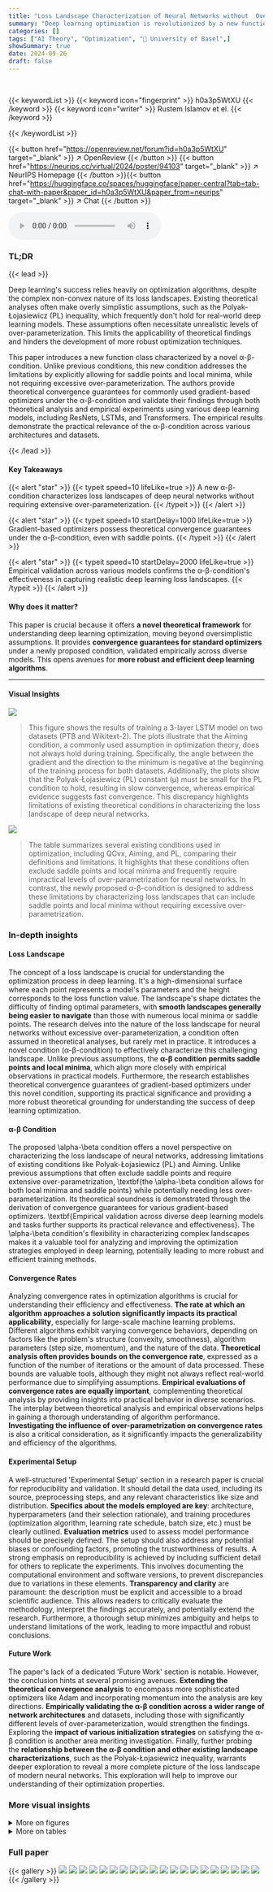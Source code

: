 ```yaml
---
title: "Loss Landscape Characterization of Neural Networks without  Over-Parametrization"
summary: "Deep learning optimization is revolutionized by a new function class, enabling convergence guarantees without over-parameterization and accommodating saddle points."
categories: []
tags: ["AI Theory", "Optimization", "🏢 University of Basel",]
showSummary: true
date: 2024-09-26
draft: false
---
```


<br>

{{< keywordList >}}
{{< keyword icon="fingerprint" >}} h0a3p5WtXU {{< /keyword >}}
{{< keyword icon="writer" >}} Rustem Islamov et el. {{< /keyword >}}
 
{{< /keywordList >}}

{{< button href="https://openreview.net/forum?id=h0a3p5WtXU" target="_blank" >}}
↗ OpenReview
{{< /button >}}
{{< button href="https://neurips.cc/virtual/2024/poster/94103" target="_blank" >}}
↗ NeurIPS Homepage
{{< /button >}}{{< button href="https://huggingface.co/spaces/huggingface/paper-central?tab=tab-chat-with-paper&paper_id=h0a3p5WtXU&paper_from=neurips" target="_blank" >}}
↗ Chat
{{< /button >}}



<audio controls>
    <source src="https://ai-paper-reviewer.com/h0a3p5WtXU/podcast.wav" type="audio/wav">
    Your browser does not support the audio element.
</audio>


### TL;DR


{{< lead >}}

Deep learning's success relies heavily on optimization algorithms, despite the complex non-convex nature of its loss landscapes.  Existing theoretical analyses often make overly simplistic assumptions, such as the Polyak-Łojasiewicz (PL) inequality, which frequently don't hold for real-world deep learning models.  These assumptions often necessitate unrealistic levels of over-parameterization. This limits the applicability of theoretical findings and hinders the development of more robust optimization techniques. 

This paper introduces a new function class characterized by a novel α-β-condition. Unlike previous conditions, this new condition addresses the limitations by explicitly allowing for saddle points and local minima, while not requiring excessive over-parameterization. The authors provide theoretical convergence guarantees for commonly used gradient-based optimizers under the α-β-condition and validate their findings through both theoretical analysis and empirical experiments using various deep learning models, including ResNets, LSTMs, and Transformers.  The empirical results demonstrate the practical relevance of the α-β-condition across various architectures and datasets.

{{< /lead >}}


#### Key Takeaways

{{< alert "star" >}}
{{< typeit speed=10 lifeLike=true >}} A new α-β-condition characterizes loss landscapes of deep neural networks without requiring extensive over-parameterization. {{< /typeit >}}
{{< /alert >}}

{{< alert "star" >}}
{{< typeit speed=10 startDelay=1000 lifeLike=true >}} Gradient-based optimizers possess theoretical convergence guarantees under the α-β-condition, even with saddle points. {{< /typeit >}}
{{< /alert >}}

{{< alert "star" >}}
{{< typeit speed=10 startDelay=2000 lifeLike=true >}} Empirical validation across various models confirms the α-β-condition's effectiveness in capturing realistic deep learning loss landscapes. {{< /typeit >}}
{{< /alert >}}

#### Why does it matter?
This paper is crucial because it offers **a novel theoretical framework** for understanding deep learning optimization, moving beyond oversimplistic assumptions.  It provides **convergence guarantees for standard optimizers** under a newly proposed condition, validated empirically across diverse models.  This opens avenues for **more robust and efficient deep learning algorithms**.

------
#### Visual Insights



![](https://ai-paper-reviewer.com/h0a3p5WtXU/figures_2_1.jpg)

> This figure shows the results of training a 3-layer LSTM model on two datasets (PTB and Wikitext-2).  The plots illustrate that the Aiming condition, a commonly used assumption in optimization theory, does not always hold during training.  Specifically, the angle between the gradient and the direction to the minimum is negative at the beginning of the training process for both datasets. Additionally, the plots show that the Polyak-Łojasiewicz (PL) constant (μ) must be small for the PL condition to hold, resulting in slow convergence, whereas empirical evidence suggests fast convergence. This discrepancy highlights limitations of existing theoretical conditions in characterizing the loss landscape of deep neural networks.





![](https://ai-paper-reviewer.com/h0a3p5WtXU/tables_1_1.jpg)

> The table summarizes several existing conditions used in optimization, including QCvx, Aiming, and PL, comparing their definitions and limitations.  It highlights that these conditions often exclude saddle points and local minima and frequently require impractical levels of over-parametrization for neural networks.  In contrast, the newly proposed α-β-condition is designed to address these limitations by characterizing loss landscapes that can include saddle points and local minima without requiring excessive over-parametrization.





### In-depth insights


#### Loss Landscape
The concept of a loss landscape is crucial for understanding the optimization process in deep learning.  It's a high-dimensional surface where each point represents a model's parameters and the height corresponds to the loss function value.  The landscape's shape dictates the difficulty of finding optimal parameters, with **smooth landscapes generally being easier to navigate** than those with numerous local minima or saddle points.  The research delves into the nature of the loss landscape for neural networks without excessive over-parameterization, a condition often assumed in theoretical analyses, but rarely met in practice. It introduces a novel condition (α-β-condition) to effectively characterize this challenging landscape. Unlike previous assumptions, the **α-β condition permits saddle points and local minima**, which align more closely with empirical observations in practical models.  Furthermore, the research establishes theoretical convergence guarantees of gradient-based optimizers under this novel condition, supporting its practical significance and providing a more robust theoretical grounding for understanding the success of deep learning optimization.

#### α-β Condition
The proposed \alpha-\beta condition offers a novel perspective on characterizing the loss landscape of neural networks, addressing limitations of existing conditions like Polyak-Łojasiewicz (PL) and Aiming.  Unlike previous assumptions that often exclude saddle points and require extensive over-parametrization, \textbf{the \alpha-\beta condition allows for both local minima and saddle points} while potentially needing less over-parameterization.  Its theoretical soundness is demonstrated through the derivation of convergence guarantees for various gradient-based optimizers.  \textbf{Empirical validation across diverse deep learning models and tasks further supports its practical relevance and effectiveness}. The \alpha-\beta condition's flexibility in characterizing complex landscapes makes it a valuable tool for analyzing and improving the optimization strategies employed in deep learning, potentially leading to more robust and efficient training methods.

#### Convergence Rates
Analyzing convergence rates in optimization algorithms is crucial for understanding their efficiency and effectiveness.  **The rate at which an algorithm approaches a solution significantly impacts its practical applicability**, especially for large-scale machine learning problems.  Different algorithms exhibit varying convergence behaviors, depending on factors like the problem's structure (convexity, smoothness), algorithm parameters (step size, momentum), and the nature of the data.  **Theoretical analysis often provides bounds on the convergence rate**, expressed as a function of the number of iterations or the amount of data processed. These bounds are valuable tools, although they might not always reflect real-world performance due to simplifying assumptions. **Empirical evaluations of convergence rates are equally important**, complementing theoretical analysis by providing insights into practical behavior in diverse scenarios. The interplay between theoretical analysis and empirical observations helps in gaining a thorough understanding of algorithm performance.  **Investigating the influence of over-parametrization on convergence rates** is also a critical consideration, as it significantly impacts the generalizability and efficiency of the algorithms.

#### Experimental Setup
A well-structured 'Experimental Setup' section in a research paper is crucial for reproducibility and validation.  It should detail the data used, including its source, preprocessing steps, and any relevant characteristics like size and distribution. **Specifics about the models employed are key**: architecture, hyperparameters (and their selection rationale), and training procedures (optimization algorithm, learning rate schedule, batch size, etc.) must be clearly outlined.  **Evaluation metrics** used to assess model performance should be precisely defined.  The setup should also address any potential biases or confounding factors, promoting the trustworthiness of results.  A strong emphasis on reproducibility is achieved by including sufficient detail for others to replicate the experiments.  This involves documenting the computational environment and software versions, to prevent discrepancies due to variations in these elements.  **Transparency and clarity** are paramount: the description must be explicit and accessible to a broad scientific audience. This allows readers to critically evaluate the methodology, interpret the findings accurately, and potentially extend the research.  Furthermore, a thorough setup minimizes ambiguity and helps to understand limitations of the work, leading to more impactful and robust conclusions.

#### Future Work
The paper's lack of a dedicated 'Future Work' section is notable.  However, the conclusion hints at several promising avenues. **Extending the theoretical convergence analysis** to encompass more sophisticated optimizers like Adam and incorporating momentum into the analysis are key directions.  **Empirically validating the α-β condition across a wider range of network architectures** and datasets, including those with significantly different levels of over-parameterization, would strengthen the findings. Exploring the **impact of various initialization strategies** on satisfying the α-β condition is another area meriting investigation. Finally, further probing the **relationship between the α-β condition and other existing landscape characterizations**, such as the Polyak-Łojasiewicz inequality, warrants deeper exploration to reveal a more complete picture of the loss landscape of modern neural networks.  This exploration will help to improve our understanding of their optimization properties.


### More visual insights

<details>
<summary>More on figures
</summary>


![](https://ai-paper-reviewer.com/h0a3p5WtXU/figures_2_2.jpg)

> This figure shows the training process of a half-space learning problem using SGD. It contains four subfigures that illustrate various aspects of the optimization process.  The 'Angle' refers to the angle between the gradient and the direction to the minimizer (∠(∇f(xk), xk − xK)). The plots showcase the angle over iterations, the full loss, the gradient norm, and the evolution of the angle over time. The half-space learning problem is known to have saddle points, and the figure seems to demonstrate the behavior of the optimizer in navigating this complex loss landscape.


![](https://ai-paper-reviewer.com/h0a3p5WtXU/figures_5_1.jpg)

> This figure shows the loss landscape of three example functions that satisfy the α-β condition, illustrating that the α-β condition can capture functions with an unbounded set of minimizers, saddle points, and local minima, unlike other conditions like PL and Aiming.


![](https://ai-paper-reviewer.com/h0a3p5WtXU/figures_7_1.jpg)

> The figure shows the α-β-condition during the training of a 3-layer MLP model on the Fashion-MNIST dataset. The size of the second layer is varied to investigate the effect of over-parametrization on the α-β-condition. The plots show the minimum value of T(x<sub>k</sub>) across all runs and iterations for given pairs of (α, β). The results show that the minimum possible values of α and β increase from small sizes to medium sizes and then decrease as the model becomes more over-parametrized.


![](https://ai-paper-reviewer.com/h0a3p5WtXU/figures_8_1.jpg)

> This figure displays the values of α and β parameters obtained during the training of a Convolutional Neural Network (CNN) model on the CIFAR-10 dataset.  The x-axis represents the number of convolutions in the second layer of the CNN. The y-axis shows the minimum values of α and β parameters obtained across all runs and iterations during training, where these parameters satisfy the α-β-condition (a newly proposed condition in the paper) with α > β.  The different subplots correspond to different numbers of convolutions, illustrating the relationship between model over-parameterization (as indicated by increasing convolution count) and the values of the α and β parameters required to satisfy the α-β-condition.


![](https://ai-paper-reviewer.com/h0a3p5WtXU/figures_8_2.jpg)

> This figure displays the results of an experiment evaluating the α-β-condition on the training of a Resnet9 model using the CIFAR100 dataset.  The experiment varied the batch size during training. The plot shows the minimum value of the expression T(x) = (∇fik (xk), xk – xK) – α(fik (xk) – fik (xK)) – β fik (xk) across all runs and iterations for each pair of α and β values.  The value of f* is assumed to be 0.  This illustrates how the α-β-condition holds under different batch sizes in this setting.


![](https://ai-paper-reviewer.com/h0a3p5WtXU/figures_9_1.jpg)

> This figure displays the results of applying the α-β-condition to several large language models and other deep learning models during training.  It shows how the angle between the gradient and the projection onto the set of minimizers varies across different models. The heatmaps illustrate the minimum values of α and β that satisfy the α-β-condition for each model across multiple training runs and iterations.  The results demonstrate the applicability of the α-β-condition to a diverse range of architectures and problem settings.


![](https://ai-paper-reviewer.com/h0a3p5WtXU/figures_18_1.jpg)

> This figure shows the result of training a 3-layer LSTM model on PTB and Wikitext-2 datasets. It demonstrates that the widely recognized Polyak-Łojasiewicz (PL) inequality, often used to guarantee convergence in optimization, is not always satisfied in practice. The plots show that the possible values for the PL constant μ are very small (around 10^-9 to 10^-7), which implies slow convergence according to theoretical analysis. This contrasts with the observed fast convergence in practice. The figure visualizes the inadequacy of PL inequality for characterizing the loss landscape of deep neural networks without significant over-parametrization, motivating the need for the new α-β-condition proposed in the paper.


![](https://ai-paper-reviewer.com/h0a3p5WtXU/figures_36_1.jpg)

> This figure shows the results of training a model on a half-space learning problem using SGD.  It displays multiple plots illustrating various aspects of the training process. The plot labeled 'Angle' shows the angle between the gradient and the direction to the minimizer. This angle should be positive if the 'Aiming' condition (a known condition used for convergence analysis) holds, and the figure shows how it does not always hold.  The plot labeled 'Full Loss' shows the loss function, highlighting how it is decreasing as training progresses. The 'Gradient Norm' plot shows the norm of the gradient, which indicates the magnitude of changes in the loss function. The plot labeled 'min T(xk)' shows the minimum value of a particular function T(xk), which is a measure relevant to the newly introduced α-β condition proposed in the paper. The figure demonstrates that while the Aiming condition doesn't always hold, the α-β condition, proposed in the study, does provide a better characterization of the optimization landscape.


![](https://ai-paper-reviewer.com/h0a3p5WtXU/figures_37_1.jpg)

> The figure shows the training process of a 3-layer LSTM model on two datasets: Penn Treebank (PTB) and WikiText-2.  It visualizes how the Aiming condition (a measure of gradient alignment with the direction to the minimizer) and the Polyak-Łojasiewicz (PL) condition (a measure of the relationship between gradient norm and function value) behave during training.  The plots include the Aiming coefficient, full loss, stochastic loss, and the PL constant.  The goal is to show whether the Aiming and PL conditions, commonly used to analyze optimization algorithms, hold throughout the training process in these models. Note that the term 'Angle' refers to the angle ∠(∇f(xk), xk – xK).


![](https://ai-paper-reviewer.com/h0a3p5WtXU/figures_37_2.jpg)

> This figure shows the values of α and β parameters of the α-β condition during the training process of a 3-layer MLP model on the Fashion-MNIST dataset. The x-axis represents α, the y-axis represents β, and different subfigures show results for different sizes of the second layer (32, 128, 512, 1024, 2048, 4096). The color intensity represents the minimum value of T(xk) across all iterations and runs, where T(xk) is a function of the gradient and the distance to the minimizer, α and β.  The figure aims to illustrate how the α-β condition parameters change during the training, and how these changes are related to the over-parameterization of the model.


![](https://ai-paper-reviewer.com/h0a3p5WtXU/figures_38_1.jpg)

> The figure shows the values of α and β parameters for the α-β-condition during the training of a 3-layer MLP model on the Fashion-MNIST dataset. The size of the second layer is varied to investigate the effect of over-parameterization. The plot shows that minimum possible values of α and β increase from small size to medium, and then tend to decrease again as the model becomes more over-parametrized. This observation leads to the fact that the neighborhood of convergence O(βσnt) of SGD eventually becomes smaller with the size of the model.


![](https://ai-paper-reviewer.com/h0a3p5WtXU/figures_38_2.jpg)

> This figure shows the values of α and β parameters obtained during the training of a 3-layer Multilayer Perceptron (MLP) model on the Fashion-MNIST dataset. The size of the second layer was varied to investigate the effect of over-parameterization on the α-β condition. The plot shows how the minimum possible values of α and β change with the size of the second layer.  It suggests that the minimum values increase initially with size, but start decreasing as the model becomes over-parametrized, leading to smaller neighborhood size O(βσint).


![](https://ai-paper-reviewer.com/h0a3p5WtXU/figures_39_1.jpg)

> The figure shows the training curves of stochastic loss for a 3-layer MLP model trained on the Fashion-MNIST dataset. The x-axis represents the training epoch, and the y-axis represents the stochastic loss. Multiple lines are shown, each corresponding to a different size of the second layer of the MLP model.  The goal is to observe how the loss changes depending on the model's width to investigate the effect of over-parameterization on the α-β condition.


![](https://ai-paper-reviewer.com/h0a3p5WtXU/figures_39_2.jpg)

> The figure shows the training curves of ResNet9 model trained on CIFAR100 dataset with different batch sizes (64, 128, 256, and 512).  Each curve represents the stochastic loss over epochs. The aim is to illustrate how the minimum value of the stochastic loss changes with the batch size. It shows that the minimum stochastic loss increases with the batch size, which indicates that the model is further from being over-parameterized as the batch size increases.


![](https://ai-paper-reviewer.com/h0a3p5WtXU/figures_40_1.jpg)

> The figure shows the values of α and β parameters during the training process of a 3-layer Multilayer Perceptron (MLP) model on the Fashion-MNIST dataset. The x-axis represents the size of the second layer, while the y-axis displays the minimum values of α and β that satisfy the α-β condition, which is a novel condition proposed in the paper. The results suggest a relationship between the model's over-parametrization (second layer size) and the minimum α and β values that satisfy the α-β condition. The minimum possible values of α and β first increase with the second layer size (indicating a more complex landscape) but then begin to decrease as the model becomes more over-parameterized, suggesting that a simpler loss landscape is observed with significant over-parametrization.


![](https://ai-paper-reviewer.com/h0a3p5WtXU/figures_40_2.jpg)

> This figure displays the results of an experiment assessing the α-β condition during the training of a 3-layer Multilayer Perceptron (MLP) model on the Fashion-MNIST dataset.  The experiment varies the size of the second layer of the MLP to investigate the impact of over-parameterization on the α-β condition. The plot shows the minimum value of the expression T(xk) = (∇fik (xk), xk – xK) – a(fik (xk) – fik (xK)) – ẞfik (xk) across all runs and iterations, for given values of α and β. The minimum is taken to check if the α-β condition holds at any point during training.  The results are shown for different sizes of the second layer (32, 128, 2048, and 4096), providing insights into how the α-β condition is affected by over-parameterization.


![](https://ai-paper-reviewer.com/h0a3p5WtXU/figures_41_1.jpg)

> The figure shows the training curves of several large models from the AlgoPerf benchmark.  Each subfigure displays the stochastic loss over training iterations for a specific model and dataset, with multiple runs shown for each model to illustrate variability.  This provides empirical evidence for the α-β-condition.


![](https://ai-paper-reviewer.com/h0a3p5WtXU/figures_41_2.jpg)

> This figure shows the training statistics for Pythia language models with different sizes (70M and 160M) trained on the SlimPajama dataset. The plots show stochastic loss and perplexity for three different runs, visualizing the training progress and stability.


</details>




<details>
<summary>More on tables
</summary>


![](https://ai-paper-reviewer.com/h0a3p5WtXU/tables_6_1.jpg)
> This table summarizes several existing conditions used in optimization, including QCvx, Aiming, PL, and the newly proposed α-β-condition.  It compares their definitions, limitations, and how they relate to the loss landscape of neural networks. The α-β-condition is highlighted for its ability to handle saddle points and local minima without requiring extensive over-parametrization, a major limitation of other methods.

![](https://ai-paper-reviewer.com/h0a3p5WtXU/tables_39_1.jpg)
> This table shows how the non-vanishing term βσ<sub>int</sub> in the convergence rate changes depending on the model's width, depth, and batch size.  It summarizes empirical observations regarding the impact of model architecture choices on the convergence guarantees derived using the α-β-condition.  The symbol √ indicates a decrease in the term, while <sup>2</sup> indicates an increase.

</details>




### Full paper

{{< gallery >}}
<img src="https://ai-paper-reviewer.com/h0a3p5WtXU/1.png" class="grid-w50 md:grid-w33 xl:grid-w25" />
<img src="https://ai-paper-reviewer.com/h0a3p5WtXU/2.png" class="grid-w50 md:grid-w33 xl:grid-w25" />
<img src="https://ai-paper-reviewer.com/h0a3p5WtXU/3.png" class="grid-w50 md:grid-w33 xl:grid-w25" />
<img src="https://ai-paper-reviewer.com/h0a3p5WtXU/4.png" class="grid-w50 md:grid-w33 xl:grid-w25" />
<img src="https://ai-paper-reviewer.com/h0a3p5WtXU/5.png" class="grid-w50 md:grid-w33 xl:grid-w25" />
<img src="https://ai-paper-reviewer.com/h0a3p5WtXU/6.png" class="grid-w50 md:grid-w33 xl:grid-w25" />
<img src="https://ai-paper-reviewer.com/h0a3p5WtXU/7.png" class="grid-w50 md:grid-w33 xl:grid-w25" />
<img src="https://ai-paper-reviewer.com/h0a3p5WtXU/8.png" class="grid-w50 md:grid-w33 xl:grid-w25" />
<img src="https://ai-paper-reviewer.com/h0a3p5WtXU/9.png" class="grid-w50 md:grid-w33 xl:grid-w25" />
<img src="https://ai-paper-reviewer.com/h0a3p5WtXU/10.png" class="grid-w50 md:grid-w33 xl:grid-w25" />
<img src="https://ai-paper-reviewer.com/h0a3p5WtXU/11.png" class="grid-w50 md:grid-w33 xl:grid-w25" />
<img src="https://ai-paper-reviewer.com/h0a3p5WtXU/12.png" class="grid-w50 md:grid-w33 xl:grid-w25" />
<img src="https://ai-paper-reviewer.com/h0a3p5WtXU/13.png" class="grid-w50 md:grid-w33 xl:grid-w25" />
<img src="https://ai-paper-reviewer.com/h0a3p5WtXU/14.png" class="grid-w50 md:grid-w33 xl:grid-w25" />
<img src="https://ai-paper-reviewer.com/h0a3p5WtXU/15.png" class="grid-w50 md:grid-w33 xl:grid-w25" />
<img src="https://ai-paper-reviewer.com/h0a3p5WtXU/16.png" class="grid-w50 md:grid-w33 xl:grid-w25" />
<img src="https://ai-paper-reviewer.com/h0a3p5WtXU/17.png" class="grid-w50 md:grid-w33 xl:grid-w25" />
<img src="https://ai-paper-reviewer.com/h0a3p5WtXU/18.png" class="grid-w50 md:grid-w33 xl:grid-w25" />
<img src="https://ai-paper-reviewer.com/h0a3p5WtXU/19.png" class="grid-w50 md:grid-w33 xl:grid-w25" />
<img src="https://ai-paper-reviewer.com/h0a3p5WtXU/20.png" class="grid-w50 md:grid-w33 xl:grid-w25" />
{{< /gallery >}}